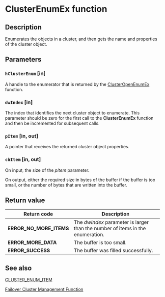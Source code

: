 # ClusterEnumEx function

## Description

Enumerates the objects in a cluster, and then gets the name and properties of the cluster object.

## Parameters

### `hClusterEnum` [in]

A handle to the enumerator that is returned by the [ClusterOpenEnumEx](https://learn.microsoft.com/windows/desktop/api/clusapi/nf-clusapi-clusteropenenumex) function.

### `dwIndex` [in]

The index that identifies the next cluster object to enumerate. This parameter should be zero for the first call to the **ClusterEnumEx** function and then be incremented for subsequent calls.

### `pItem` [in, out]

A pointer that receives the returned cluster object properties.

### `cbItem` [in, out]

On input, the size of the *pItem* parameter.

On output, either the required size in bytes of the buffer if the buffer is too small, or the number of bytes that are written into the buffer.

## Return value

| Return code | Description |
| --- | --- |
| **ERROR_NO_MORE_ITEMS** | The *dwIndex* parameter is larger than the number of items in the enumeration. |
| **ERROR_MORE_DATA** | The buffer is too small. |
| **ERROR_SUCCESS** | The buffer was filled successfully. |

## See also

[CLUSTER_ENUM_ITEM](https://learn.microsoft.com/windows/desktop/api/clusapi/ns-clusapi-cluster_enum_item)

[Failover Cluster Management Function](https://learn.microsoft.com/previous-versions/windows/desktop/mscs/cluster-management-functions)